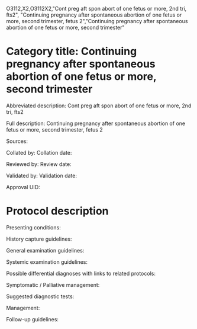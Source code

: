 O3112,X2,O3112X2,"Cont preg aft spon abort of one fetus or more, 2nd tri, fts2", "Continuing pregnancy after spontaneous abortion of one fetus or more, second trimester, fetus 2","Continuing pregnancy after spontaneous abortion of one fetus or more, second trimester"
# Category title: Continuing pregnancy after spontaneous abortion of one fetus or more, second trimester

Abbreviated description: Cont preg aft spon abort of one fetus or more, 2nd tri, fts2

Full description: Continuing pregnancy after spontaneous abortion of one fetus or more, second trimester, fetus 2

Sources:

Collated by:
Collation date:

Reviewed by:
Review date:

Validated by:
Validation date:

Approval UID:

# Protocol description

Presenting conditions:

History capture guidelines:

General examination guidelines:

Systemic examination guidelines:

Possible differential diagnoses with links to related protocols:

Symptomatic / Palliative management:

Suggested diagnostic tests:

Management:

Follow-up guidelines:
